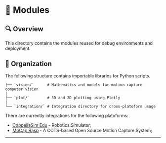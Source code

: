 # 🧩 Modules

## 🔍 Overview

This directory contains the modules reused for debug environments and deployment.

## 📂 Organization

The following structure contains importable libraries for Python scripts.

    ├── `vision/`      # Mathematics and models for motion capture computer vision
    |    
    ├── `plot/`        # 3D and 2D plotting using Plotly
    |
    └── `integration/` # Integration directory for cross-platoform usage 

There are currently integrations for the following platoforms:
- [CoppeliaSim Edu](https://www.coppeliarobotics.com) - Robotics Simulator;
- [MoCap Rasp](https://github.com/debOliveira/MoCapRasp) - A COTS-based Open Source Motion Capture System;

---
